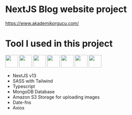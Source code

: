 # NextJS Blog website project #

<a target="_blank" href="https://www.akademikorgucu.com/">https://www.akademikorgucu.com/</a>

# Tool I used in this project #
<div>
  <img width="40px" src="https://www.svgrepo.com/show/354259/react.svg"/>
  <img width="40px" src="https://www.rlogical.com/wp-content/uploads/2021/08/Rlogical-Blog-Images-thumbnail.png"/>
  <img width="40px" src="https://www.svgrepo.com/show/354310/sass.svg"/>
 
  <img src="https://camo.githubusercontent.com/f1dce0381ee0b1e19bc2d2dd0d09d28a52656ab4524f3aef66ebf8aa675f7e54/68747470733a2f2f75706c6f61642e77696b696d656469612e6f72672f77696b6970656469612f636f6d6d6f6e732f7468756d622f342f34632f547970657363726970745f6c6f676f5f323032302e7376672f3130323470782d547970657363726970745f6c6f676f5f323032302e7376672e706e67" width="40" height="40" />
  <img src="https://ih1.redbubble.net/image.1800626835.5626/st,small,507x507-pad,600x600,f8f8f8.jpg" width="40" height="40"/>
   <img width="40px" src="https://miro.medium.com/max/512/1*doAg1_fMQKWFoub-6gwUiQ.png"/>
   <img width="40px" src="https://upload.wikimedia.org/wikipedia/commons/thumb/b/bc/Amazon-S3-Logo.svg/1712px-Amazon-S3-Logo.svg.png"/>
   
</div>
 
<ul>
  <li>NextJS v13</li>
  <li>SASS with Tailwind</li>
  <li>Typescript</li>
  <li>MongoDB Database</li>
  <li>Amazon S3 Storage for uploading images</li>
  <li>Date-fns</li>
  <li>Axios</li>
</ul>

